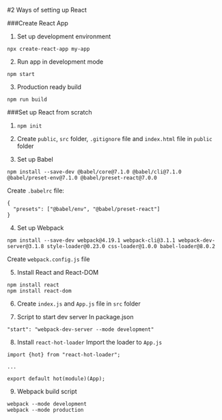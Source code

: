 #2 Ways of setting up React

###Create React App

1. Set up development environment

```
npx create-react-app my-app
```

2. Run app in development mode

```
npm start
```

3. Production ready build

```
npm run build
```

###Set up React from scratch

1. `npm init`

2. Create `public`, `src` folder, `.gitignore` file and `index.html` file in `public` folder

3. Set up Babel

```
npm install --save-dev @babel/core@7.1.0 @babel/cli@7.1.0 @babel/preset-env@7.1.0 @babel/preset-react@7.0.0
```

Create `.babelrc` file:

```
{
  "presets": ["@babel/env", "@babel/preset-react"]
}
```

4. Set up Webpack

```
npm install --save-dev webpack@4.19.1 webpack-cli@3.1.1 webpack-dev-server@3.1.8 style-loader@0.23.0 css-loader@1.0.0 babel-loader@8.0.2
```

Create `webpack.config.js` file

5. Install React and React-DOM

```
npm install react
npm install react-dom
```

6. Create `index.js` and `App.js` file in `src` folder

7. Script to start dev server
   In package.json

```
"start": "webpack-dev-server --mode development"
```

8. Install `react-hot-loader`
   Import the loader to `App.js`

```
import {hot} from "react-hot-loader";

...

export default hot(module)(App);
```

9. Webpack build script

```
webpack --mode development
webpack --mode production
```
